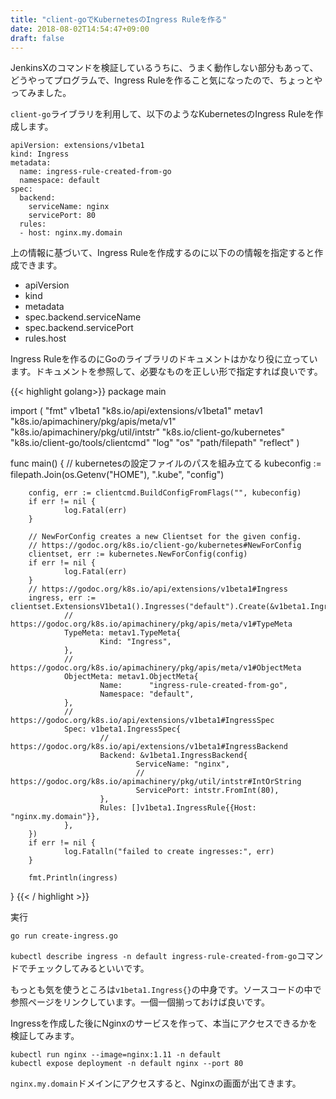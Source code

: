 ```yaml
---
title: "client-goでKubernetesのIngress Ruleを作る"
date: 2018-08-02T14:54:47+09:00
draft: false
---
```



JenkinsXのコマンドを検証しているうちに、うまく動作しない部分もあって、どうやってプログラムで、Ingress Ruleを作ること気になったので、ちょっとやってみました。

`client-go`ライブラリを利用して、以下のようなKubernetesのIngress Ruleを作成します。


```
apiVersion: extensions/v1beta1
kind: Ingress
metadata:
  name: ingress-rule-created-from-go
  namespace: default
spec:
  backend:
    serviceName: nginx
    servicePort: 80
  rules:
  - host: nginx.my.domain
```

上の情報に基づいて、Ingress Ruleを作成するのに以下のの情報を指定すると作成できます。

- apiVersion
- kind
- metadata
- spec.backend.serviceName
- spec.backend.servicePort
- rules.host

Ingress Ruleを作るのにGoのライブラリのドキュメントはかなり役に立っています。ドキュメントを参照して、必要なものを正しい形で指定すれば良いです。


{{< highlight golang>}}
package main

import (
        "fmt"
        v1beta1 "k8s.io/api/extensions/v1beta1"
        metav1 "k8s.io/apimachinery/pkg/apis/meta/v1"
        "k8s.io/apimachinery/pkg/util/intstr"
        "k8s.io/client-go/kubernetes"
        "k8s.io/client-go/tools/clientcmd"
        "log"
        "os"
        "path/filepath"
        "reflect"
)

func main() {
        // kubernetesの設定ファイルのパスを組み立てる
        kubeconfig := filepath.Join(os.Getenv("HOME"), ".kube", "config")

        config, err := clientcmd.BuildConfigFromFlags("", kubeconfig)
        if err != nil {
                log.Fatal(err)
        }

        // NewForConfig creates a new Clientset for the given config.
        // https://godoc.org/k8s.io/client-go/kubernetes#NewForConfig
        clientset, err := kubernetes.NewForConfig(config)
        if err != nil {
                log.Fatal(err)
        }
        // https://godoc.org/k8s.io/api/extensions/v1beta1#Ingress
        ingress, err := clientset.ExtensionsV1beta1().Ingresses("default").Create(&v1beta1.Ingress{
                // https://godoc.org/k8s.io/apimachinery/pkg/apis/meta/v1#TypeMeta
                TypeMeta: metav1.TypeMeta{
                        Kind: "Ingress",
                },
                // https://godoc.org/k8s.io/apimachinery/pkg/apis/meta/v1#ObjectMeta
                ObjectMeta: metav1.ObjectMeta{
                        Name:      "ingress-rule-created-from-go",
                        Namespace: "default",
                },
                // https://godoc.org/k8s.io/api/extensions/v1beta1#IngressSpec
                Spec: v1beta1.IngressSpec{
                        // https://godoc.org/k8s.io/api/extensions/v1beta1#IngressBackend
                        Backend: &v1beta1.IngressBackend{
                                ServiceName: "nginx",
                                // https://godoc.org/k8s.io/apimachinery/pkg/util/intstr#IntOrString
                                ServicePort: intstr.FromInt(80),
                        },
                        Rules: []v1beta1.IngressRule{{Host: "nginx.my.domain"}},
                },
        })
        if err != nil {
                log.Fatalln("failed to create ingresses:", err)
        }

        fmt.Println(ingress)

}
{{< / highlight >}}

実行

```
go run create-ingress.go
```

`kubectl describe ingress -n default ingress-rule-created-from-go`コマンドでチェックしてみるといいです。


もっとも気を使うところは`v1beta1.Ingress{}`の中身です。ソースコードの中で参照ページをリンクしています。一個一個揃っておけば良いです。


Ingressを作成した後にNginxのサービスを作って、本当にアクセスできるかを検証してみます。


```
kubectl run nginx --image=nginx:1.11 -n default
kubectl expose deployment -n default nginx --port 80
```

`nginx.my.domain`ドメインにアクセスすると、Nginxの画面が出てきます。
